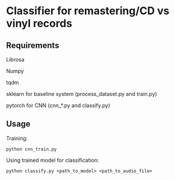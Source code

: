 # Classifier for remastering/CD vs vinyl records
## Requirements
Librosa

Numpy

tqdm

sklearn for baseline system (process_dataset.py and train.py)

pytorch for CNN (cnn_\*.py and classify.py)

## Usage
Training:

  `python cnn_train.py`
  
Using trained model for classification:

  `python classify.py <path_to_model> <path_to_audio_file>`
